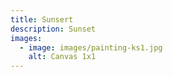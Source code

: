```yaml
---
title: Sunsert
description: Sunset
images:
  - image: images/painting-ks1.jpg
    alt: Canvas 1x1
---
```

